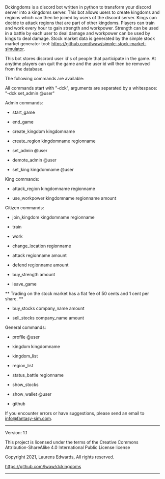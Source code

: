 Dckingdoms is a discord bot written in python to transform your discord
server into a kingdoms server. This bot allows users to create kingdoms
and regions which can then be joined by users of the discord server.
Kings can decide to attack regions that are part of other kingdoms.
Players can train and work every hour to gain strength and workpower.
Strength can be used in a battle by each user to deal damage and
workpower can be used by kings to deal damage. Stock market data is generated
by the simple stock market generator tool: https://github.com/lwaw/simple-stock-market-simulator.

This bot stores discrord user id's of people that participate in the
game. At anytime players can quit the game and the user id will then be
removed from the database.

The following commands are available:

All commands start with "-dck", arguments are separated by a whitespace:
"-dck set_admin @user"

Admin commands:

-   start\_game

-   end\_game

-   create\_kingdom kingdomname

-   create\_region kingdomname regionname

-   set\_admin @user

-   demote\_admin @user

-   set\_king kingdomname @user

King commands:

-   attack\_region kingdomname regionname

-   use\_workpower kingdomname regionname amount

Citizen commands:

-   join\_kingdom kingdomname regionname

-   train

-   work

-   change\_location regionname

-   attack regionname amount

-   defend regionname amount

-   buy\_strength amount

-   leave\_game

** Trading on the stock market has a flat fee of 50 cents and 1 cent per share. **

- buy_stocks company_name amount

- sell_stocks company_name amount

General commands:

-   profile @user

-   kingdom kingdomname

-   kingdom\_list

-   region\_list

-   status\_battle regionname

-   show\_stocks

-   show\_wallet @user

-   github

If you encounter errors or have suggestions, please send an email to
info@fantasy-sim.com.

* * * * *

Version: 1.1

This project is licensed under the terms of the Creative Commons
Attribution-ShareAlike 4.0 International Public License license

Copyright 2021, Laurens Edwards, All rights reserved.

https://github.com/lwaw/dckingdoms

* * * * *
